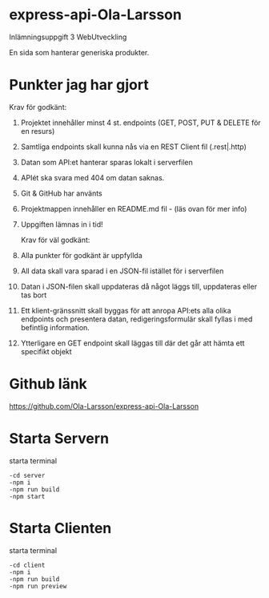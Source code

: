 # express-api-Ola-Larsson

Inlämningsuppgift 3 WebUtveckling

En sida som hanterar generiska produkter.

# Punkter jag har gjort

Krav för godkänt:

1. Projektet innehåller minst 4 st. endpoints (GET, POST, PUT & DELETE för en resurs)
2. Samtliga endpoints skall kunna nås via en REST Client fil (.rest|.http)
3. Datan som API:et hanterar sparas lokalt i serverfilen
4. APIét ska svara med 404 om datan saknas.
5. Git & GitHub har använts
6. Projektmappen innehåller en README.md fil - (läs ovan för mer info)
7. Uppgiften lämnas in i tid!

   Krav för väl godkänt:

8. Alla punkter för godkänt är uppfyllda
9. All data skall vara sparad i en JSON-fil istället för i serverfilen
10. Datan i JSON-filen skall uppdateras då något läggs till, uppdateras eller tas bort
11. Ett klient-gränssnitt skall byggas för att anropa API:ets alla olika endpoints och
    presentera datan, redigeringsformulär skall fyllas i med befintlig information.
12. Ytterligare en GET endpoint skall läggas till där det går att hämta ett specifikt objekt

# Github länk

https://github.com/Ola-Larsson/express-api-Ola-Larsson

# Starta Servern

starta terminal

```
-cd server
-npm i
-npm run build
-npm start
```

# Starta Clienten

starta terminal

```
-cd client
-npm i
-npm run build
-npm run preview
```
